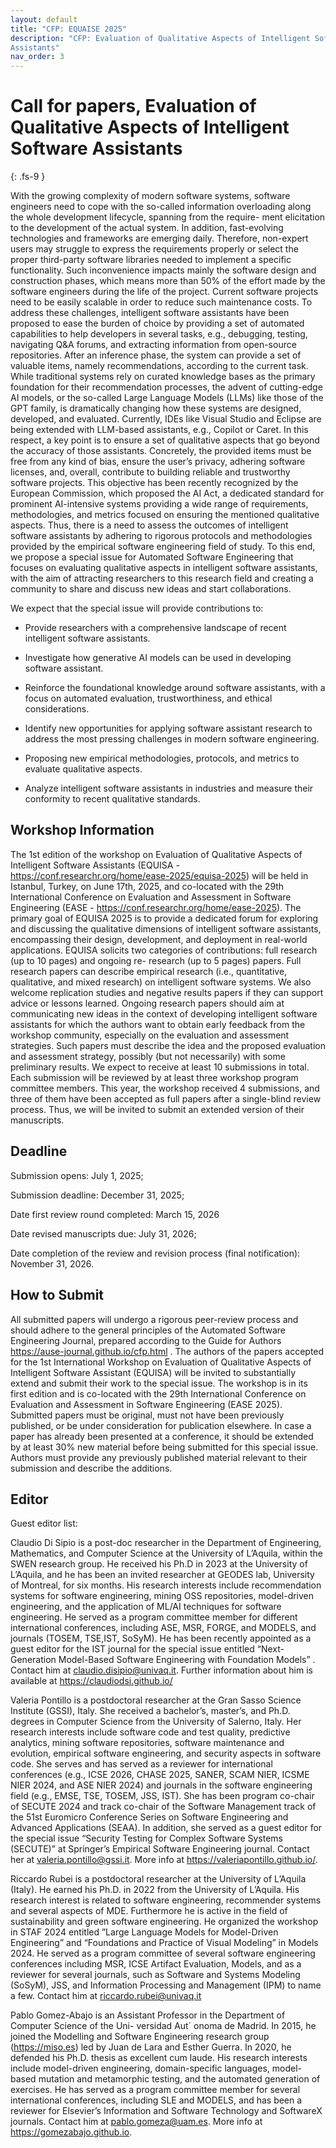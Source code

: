 ```yaml
---
layout: default
title: "CFP: EQUAISE 2025"
description: "CFP: Evaluation of Qualitative Aspects of Intelligent Software
Assistants"
nav_order: 3
---
```


# Call for papers, Evaluation of Qualitative Aspects of Intelligent Software Assistants
{: .fs-9 }

With the growing complexity of modern software systems, software engineers need to cope with the so-called information overloading along the whole development lifecycle, spanning from the require- ment elicitation to the development of the actual system. In addition, fast-evolving technologies and frameworks are emerging daily. Therefore, non-expert users may struggle to express the requirements properly or select the proper third-party software libraries needed to implement a specific functionality. Such inconvenience impacts mainly the software design and construction phases, which means more than 50% of the effort made by the software engineers during the life of the project. Current software projects need to be easily scalable in order to reduce such maintenance costs.  To address these challenges, intelligent software assistants have been proposed to ease the burden of choice by providing a set of automated capabilities to help developers in several tasks, e.g., debugging, testing, navigating Q&A forums, and extracting information from open-source repositories. After an inference phase, the system can provide a set of valuable items, namely recommendations, according to the current task.  While traditional systems rely on curated knowledge bases as the primary foundation for their recommendation processes, the advent of cutting-edge AI models, or the so-called Large Language Models (LLMs) like those of the GPT family, is dramatically changing how these systems are designed, developed, and evaluated. Currently, IDEs like Visual Studio and Eclipse are being extended with LLM-based assistants, e.g., Copilot or Caret.  In this respect, a key point is to ensure a set of qualitative aspects that go beyond the accuracy of those assistants. Concretely, the provided items must be free from any kind of bias, ensure the user’s privacy, adhering software licenses, and, overall, contribute to building reliable and trustworthy software projects. This objective has been recently recognized by the European Commission, which proposed the AI Act, a dedicated standard for prominent AI-intensive systems providing a wide range of requirements, methodologies, and metrics focused on ensuring the mentioned qualitative aspects.  Thus, there is a need to assess the outcomes of intelligent software assistants by adhering to rigorous protocols and methodologies provided by the empirical software engineering field of study.  To this end, we propose a special issue for Automated Software Engineering that focuses on evaluating qualitative aspects in intelligent software assistants, with the aim of attracting researchers to this research field and creating a community to share and discuss new ideas and start collaborations.

We expect that the special issue will provide contributions to:

- Provide researchers with a comprehensive landscape of recent intelligent software assistants.

- Investigate how generative AI models can be used in developing software assistant.

- Reinforce the foundational knowledge around software assistants, with a focus on automated  evaluation, trustworthiness, and ethical considerations.

- Identify new opportunities for applying software assistant research to address the most pressing challenges in modern software engineering.

- Proposing new empirical methodologies, protocols, and metrics to evaluate qualitative aspects.

- Analyze intelligent software assistants in industries and measure their conformity to recent qualitative standards.


## Workshop Information

The 1st edition of the workshop on Evaluation of Qualitative Aspects of Intelligent Software Assistants (EQUISA - https://conf.researchr.org/home/ease-2025/equisa-2025) will be held in Istanbul, Turkey, on June 17th, 2025, and co-located with the 29th International Conference on Evaluation and Assessment in Software Engineering (EASE - https://conf.researchr.org/home/ease-2025).  The primary goal of EQUISA 2025 is to provide a dedicated forum for exploring and discussing the qualitative dimensions of intelligent software assistants, encompassing their design, development, and deployment in real-world applications.  EQUISA solicits two categories of contributions: full research (up to 10 pages) and ongoing re- research (up to 5 pages) papers. Full research papers can describe empirical research (i.e., quantitative, qualitative, and mixed research) on intelligent software systems. We also welcome replication studies and negative results papers if they can support advice or lessons learned.  Ongoing research papers should aim at communicating new ideas in the context of developing intelligent software assistants for which the authors want to obtain early feedback from the workshop community, especially on the evaluation and assessment strategies. Such papers must describe the idea and the proposed evaluation and assessment strategy, possibly (but not necessarily) with some preliminary results. We expect to receive at least 10 submissions in total.  Each submission will be reviewed by at least three workshop program committee members. This year, the workshop received 4 submissions, and three of them have been accepted as full papers after a single-blind review process. Thus, we will be invited to submit an extended version of their manuscripts.

## Deadline

Submission opens: July 1, 2025;

Submission deadline: December 31, 2025;

Date first review round completed: March 15, 2026

Date revised manuscripts due: July 31, 2026;

Date completion of the review and revision process (final notification): November 31, 2026.

## How to Submit

All submitted papers will undergo a rigorous peer-review process and should adhere to the general principles of the Automated Software Engineering Journal, prepared according to the Guide for Authors https://ause-journal.github.io/cfp.html .  The authors of the papers accepted for the 1st International Workshop on Evaluation of Qualitative Aspects of Intelligent Software Assistant (EQUISA) will be invited to substantially extend and submit their work to the special issue. The workshop is in its first edition and is co-located with the 29th International Conference on Evaluation and Assessment in Software Engineering (EASE 2025).  Submitted papers must be original, must not have been previously published, or be under consideration for publication elsewhere. In case a paper has already been presented at a conference, it should be extended by at least 30% new material before being submitted for this special issue. Authors must provide any previously published material relevant to their submission and describe the additions.  


## Editor

Guest editor list: 

Claudio Di Sipio is a post-doc researcher in the Department of Engineering, Mathematics, and Computer Science at the University of L’Aquila, within the SWEN research group. He received his Ph.D in 2023 at the University of L’Aquila, and he has been an invited researcher at GEODES lab, University of Montreal, for six months. His research interests include recommendation systems for software engineering, mining OSS repositories, model-driven engineering, and the application of ML/AI techniques for software engineering. He served as a program committee member for different international conferences, including ASE, MSR, FORGE, and MODELS, and journals (TOSEM, TSE,IST, SoSyM). He has been recently appointed as a guest editor for the IST journal for the special issue entitled “Next-Generation Model-Based Software Engineering with Foundation Models” . Contact him at claudio.disipio@univaq.it. Further information about him is available at https://claudiodsi.github.io/

Valeria Pontillo is a postdoctoral researcher at the Gran Sasso Science Institute (GSSI), Italy. She received a bachelor’s, master’s, and Ph.D. degrees in Computer Science from the University of Salerno, Italy. Her research interests include software code and test quality, predictive analytics, mining software repositories, software maintenance and evolution, empirical software engineering, and security aspects in software code. She serves and has served as a reviewer for international conferences (e.g., ICSE 2026, CHASE 2025, SANER, SCAM NIER, ICSME NIER 2024, and ASE NIER 2024) and journals in the software engineering field (e.g., EMSE, TSE, TOSEM, JSS, IST). She has been program co-chair of SECUTE 2024 and track co-chair of the Software Management track of the 51st Euromicro Conference Series on Software Engineering and Advanced Applications (SEAA). In addition, she served as a guest editor for the special issue “Security Testing for Complex Software Systems (SECUTE)” at Springer’s Empirical Software Engineering journal. Contact her at valeria.pontillo@gssi.it. More info at https://valeriapontillo.github.io/.

Riccardo Rubei is a postdoctoral researcher at the University of L’Aquila (Italy). He earned his Ph.D. in 2022 from the University of L’Aquila. His research interest is related to software engineering, recommender systems and several aspects of MDE. Furthermore he is active in the field of sustainability and green software engineering. He organized the workshop in STAF 2024 entitled ”Large Language Models for Model-Driven Engineering” and “Foundations and Practice of Visual Modeling” in Models 2024. He served as a program committee of several software engineering conferences including MSR, ICSE Artifact Evaluation, Models, and as a reviewer for several journals, such as Software and Systems Modeling (SoSyM), JSS, and Information Processing and Management (IPM) to name a few. Contact him at riccardo.rubei@univaq.it

Pablo Gomez-Abajo is an Assistant Professor in the Department of Computer Science of the Uni- versidad Aut´ onoma de Madrid. In 2015, he joined the Modelling and Software Engineering research group (https://miso.es) led by Juan de Lara and Esther Guerra. In 2020, he defended his Ph.D. thesis as excellent cum laude. His research interests include model-driven engineering, domain-specific languages, model-based mutation and metamorphic testing, and the automated generation of exercises. He has served as a program committee member for several international conferences, including SLE and MODELS, and has been a reviewer for Elsevier’s Information and Software Technology and SoftwareX journals. Contact him at pablo.gomeza@uam.es. More info at https://gomezabajo.github.io.
